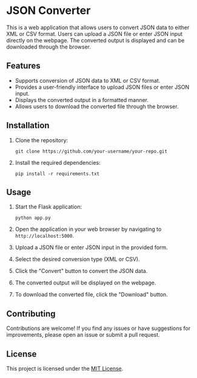 # JSON Converter

This is a web application that allows users to convert JSON data to either XML or CSV format. Users can upload a JSON file or enter JSON input directly on the webpage. The converted output is displayed and can be downloaded through the browser.

## Features

- Supports conversion of JSON data to XML or CSV format.
- Provides a user-friendly interface to upload JSON files or enter JSON input.
- Displays the converted output in a formatted manner.
- Allows users to download the converted file through the browser.

## Installation

1. Clone the repository:

    ```
    git clone https://github.com/your-username/your-repo.git
    ```

2. Install the required dependencies:

    ```
    pip install -r requirements.txt
    ```

## Usage

1. Start the Flask application:

    ```
    python app.py
    ```

2. Open the application in your web browser by navigating to `http://localhost:5000`.

3. Upload a JSON file or enter JSON input in the provided form.

4. Select the desired conversion type (XML or CSV).

5. Click the "Convert" button to convert the JSON data.

6. The converted output will be displayed on the webpage.

7. To download the converted file, click the "Download" button.

## Contributing

Contributions are welcome! If you find any issues or have suggestions for improvements, please open an issue or submit a pull request.

## License

This project is licensed under the [MIT License](LICENSE).
